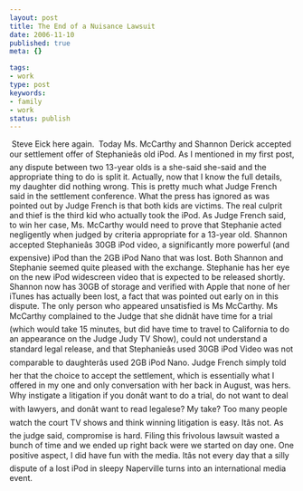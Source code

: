 ```yaml
---
layout: post
title: The End of a Nuisance Lawsuit
date: 2006-11-10
published: true
meta: {}

tags:
- work
type: post
keywords:
- family
- work
status: publish
---
```







 Steve Eick here again.  Today Ms. McCarthy and Shannon Derick accepted our settlement offer of Stephanieâs old iPod. As I mentioned in my first post, any dispute between two 13-year olds is a she-said she-said and the appropriate thing to do is split it. Actually, now that I know the full details, my daughter did nothing wrong. This is pretty much what Judge French said in the settlement conference. What the press has ignored as was pointed out by Judge French is that both kids are victims. The real culprit and thief is the third kid who actually took the iPod. As Judge French said, to win her case, Ms. McCarthy would need to prove that Stephanie acted negligently when judged by criteria appropriate for a 13-year old.  Shannon accepted Stephanieâs 30GB iPod video, a significantly more powerful (and expensive) iPod than the 2GB iPod Nano that was lost. Both Shannon and Stephanie seemed quite pleased with the exchange. Stephanie has her eye on the new iPod widescreen video that is expected to be released shortly. Shannon now has 30GB of storage and verified with Apple that none of her iTunes has actually been lost, a fact that was pointed out early on in this dispute.  The only person who appeared unsatisfied is Ms McCarthy. Ms McCarthy complained to the Judge that she didnât have time for a trial (which would take 15 minutes, but did have time to travel to California to do an appearance on the Judge Judy TV Show), could not understand a standard legal release, and that Stephanieâs used 30GB iPod Video was not comparable to daughterâs used 2GB iPod Nano. Judge French simply told her that the choice to accept the settlement, which is essentially what I offered in my one and only conversation with her back in August, was hers. Why instigate a litigation if you donât want to do a trial, do not want to deal with lawyers, and donât want to read legalese?  My take? Too many people watch the court TV shows and think winning litigation is easy. Itâs not. As the judge said, compromise is hard. Filing this frivolous lawsuit wasted a bunch of time and we ended up right back were we started on day one. One positive aspect, I did have fun with the media. Itâs not every day that a silly dispute of a lost iPod in sleepy Naperville turns into an international media event.

